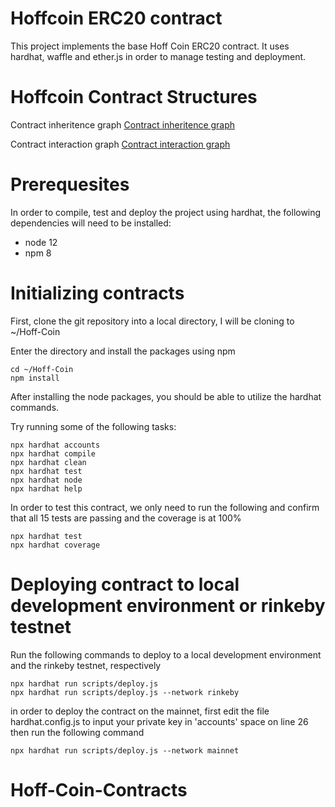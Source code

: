# Hoffcoin ERC20 contract

This project implements the base Hoff Coin ERC20 contract. It uses hardhat, waffle and ether.js in order to manage testing and deployment.

# Hoffcoin Contract Structures

Contract inheritence graph
[Contract inheritence graph](graphs/Contract-Inheritence.png)

Contract interaction graph
[Contract interaction graph](graphs/Contract-Interactions.png)


# Prerequesites
In order to compile, test and deploy the project using hardhat, the following dependencies will need to be installed:
- node 12
- npm 8

# Initializing contracts
First, clone the git repository into a local directory, I will be cloning to ~/Hoff-Coin

Enter the directory and install the packages using npm
```shell
cd ~/Hoff-Coin
npm install
```

After installing the node packages, you should be able to utilize the hardhat commands.

Try running some of the following tasks:

```shell
npx hardhat accounts
npx hardhat compile
npx hardhat clean
npx hardhat test
npx hardhat node
npx hardhat help
```
In order to test this contract, we only need to run the following and confirm that all 15 tests are passing and the coverage is at 100%

```shell
npx hardhat test
npx hardhat coverage
```

# Deploying contract to local development environment or rinkeby testnet

Run the following commands to deploy to a local development environment and the rinkeby testnet, respectively

```shell
npx hardhat run scripts/deploy.js
npx hardhat run scripts/deploy.js --network rinkeby
```

in order to deploy the contract on the mainnet, first edit the file hardhat.config.js to input your private key in 'accounts' space on line 26
then run the following command

```shell
npx hardhat run scripts/deploy.js --network mainnet
```

# Hoff-Coin-Contracts
